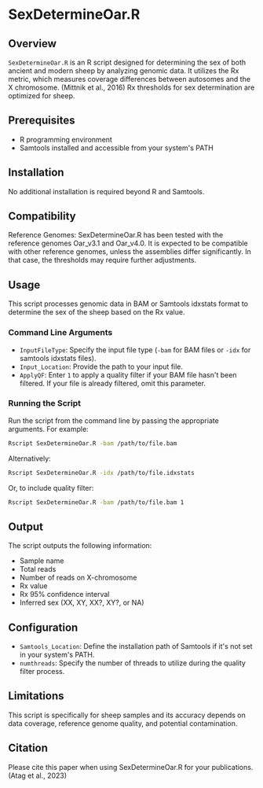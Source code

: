 # SexDetermineOar.R

## Overview
`SexDetermineOar.R` is an R script designed for determining the sex of both ancient and modern sheep by analyzing genomic data. It utilizes the Rx metric, which measures coverage differences between autosomes and the X chromosome. (Mittnik et al., 2016) Rx thresholds for sex determination are optimized for sheep.
## Prerequisites
- R programming environment
- Samtools installed and accessible from your system's PATH

## Installation
No additional installation is required beyond R and Samtools.

## Compatibility
Reference Genomes: SexDetermineOar.R has been tested with the reference genomes Oar_v3.1 and Oar_v4.0. It is expected to be compatible with other reference genomes, unless the assemblies differ significantly. In that case, the thresholds may require further adjustments.

## Usage
This script processes genomic data in BAM or Samtools idxstats format to determine the sex of the sheep based on the Rx value.

### Command Line Arguments
- `InputFileType`: Specify the input file type (`-bam` for BAM files or `-idx` for samtools idxstats files).
- `Input_Location`: Provide the path to your input file.
- `ApplyQF`: Enter `1` to apply a quality filter if your BAM file hasn't been filtered. If your file is already filtered, omit this parameter.

### Running the Script
Run the script from the command line by passing the appropriate arguments. For example:
```bash
Rscript SexDetermineOar.R -bam /path/to/file.bam
```
Alternatively:
```bash
Rscript SexDetermineOar.R -idx /path/to/file.idxstats
```
Or, to include quality filter:
```bash
Rscript SexDetermineOar.R -bam /path/to/file.bam 1
```

## Output
The script outputs the following information:
- Sample name
- Total reads
- Number of reads on X-chromosome 
- Rx value
- Rx 95% confidence interval
- Inferred sex (XX, XY, XX?, XY?, or NA)

## Configuration
- `Samtools_Location`: Define the installation path of Samtools if it's not set in your system's PATH.
- `numthreads`: Specify the number of threads to utilize during the quality filter process.

## Limitations
This script is specifically for sheep samples and its accuracy depends on data coverage, reference genome quality, and potential contamination.

## Citation
Please cite this paper when using SexDetermineOar.R for your publications. (Atag et al., 2023) 
